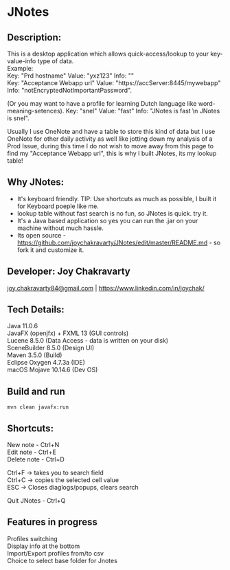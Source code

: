 # JNotes

## Description:
  This is a desktop application which allows quick-access/lookup to your key-value-info type of data.  
  Example:  
  Key: "Prd hostname"  Value: "yxz123"  Info: ""    
  Key: "Acceptance Webapp url"  Value: "https://accServer:8445/mywebapp"  Info: "notEncryptedNotImportantPassword". 
  
  (Or you may want to have a profile for learning Dutch language like word-meaning-setences). 
  Key: "snel"  Value: "fast"  Info: "JNotes is fast \n JNotes is snel". 

  Usually I use OneNote and have a table to store this kind of data but I use OneNote for other daily activity as well like   jotting down my analysis of a Prod Issue, during this time I do not wish to move away from this page to find my "Acceptance Webapp url", this is why I built JNotes, its my lookup table!  
  
## Why JNotes:
  - It's keyboard friendly. TIP: Use shortcuts as much as possible, I built it for Keyboard poeple like me. 
  - lookup table without fast search is no fun, so JNotes is quick. try it.  
  - It's a Java based application so yes you can run the .jar on your machine without much hassle.  
  - Its open source - https://github.com/joychakravarty/JNotes/edit/master/README.md - so fork it and customize it.  
 
 ## Developer: Joy Chakravarty  
 joy.chakravarty84@gmail.com | https://www.linkedin.com/in/joychak/   
 
 ## Tech Details:
  Java 11.0.6  
  JavaFX (openjfx) + FXML 13 (GUI controls)  
  Lucene 8.5.0 (Data Access - data is written on your disk)  
  SceneBuilder 8.5.0 (Design UI)  
  Maven 3.5.0 (Build)  
  Eclipse Oxygen 4.7.3a (IDE)  
  macOS Mojave 10.14.6 (Dev OS)

 ## Build and run
    mvn clean javafx:run
     
 ## Shortcuts: 
  New note - Ctrl+N  
  Edit note - Ctrl+E  
  Delete note - Ctrl+D  
  
  Ctrl+F -> takes you to search field  
  Ctrl+C -> copies the selected cell value  
  ESC -> Closes diaglogs/popups, clears search  
  
  Quit JNotes - Ctrl+Q  
  
 ## Features in progress
  Profiles switching  
  Display info at the bottom  
  Import/Export profiles from/to csv  
  Choice to select base folder for Jnotes  
  

